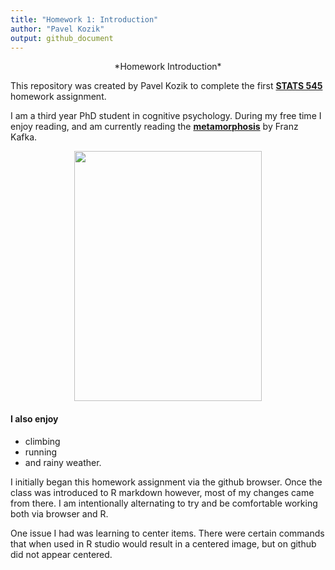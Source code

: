 ```yaml
---
title: "Homework 1: Introduction"
author: "Pavel Kozik"
output: github_document
---
```


<center>*Homework Introduction*</center>

This repository was created by Pavel Kozik to complete the first [**STATS 545**](https://www.rstudio.com/wp-content/uploads/2015/02/rmarkdown-cheatsheet.pdf) homework assignment.

I am a third year PhD student in cognitive psychology. During my free time I enjoy reading, and am currently reading the [**metamorphosis**](https://www.goodreads.com/book/show/485894.The_Metamorphosis) by Franz Kafka. 


<p align="center">
<img src="https://qph.ec.quoracdn.net/main-qimg-007fed4d54b8cf5b497fef6f9e8a16d5-c", height="400px" width="300px">
</p>

#### I also enjoy

- climbing 
- running 
- and rainy weather.

I initially began this homework assignment via the github browser. Once the class was introduced to R markdown however, most of my changes came from there. I am intentionally alternating to try and be comfortable working both via browser and R. 

One issue I had was learning to center items. There were certain commands that when used in R studio would result in a centered image, but on github did not appear centered.

